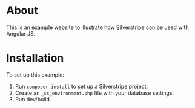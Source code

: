 # About

This is an example website to illustrate how Silverstripe can be used with Angular JS.

# Installation

To set up this example: 

1. Run `composer install` to set up a Silverstripe project.
2. Create an `_ss_environment.php` file with your database settings.
3. Run dev/build. 
